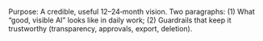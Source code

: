 Purpose: A credible, useful 12–24‑month vision. Two paragraphs: (1) What “good, visible AI” looks like in daily work; (2) Guardrails that keep it trustworthy (transparency, approvals, export, deletion).
